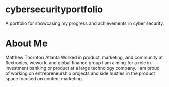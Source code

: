 # cybersecurityportfolio
A portfolio for showcasing my progress and achievements  in cyber security. 
# About Me
Matthew Thornton
Atlanta
Worked in product, marketing, and community at flextronics, wework, and global finance group
I am aiming for a role in investment banking or product at a large technology company. 
I am proud of working on entrepreneurship projects and side hustles in the product space focused on content marketing. 

